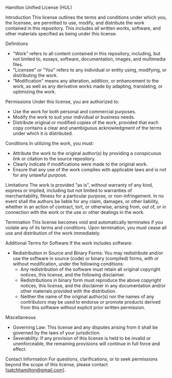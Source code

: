 Hamilton Unified License (HUL)

Introduction
This license outlines the terms and conditions under which you, the licensee, are permitted to use, modify, and distribute the work contained in this repository. This includes all written works, software, and other materials specified as being under this license.

Definitions
- "Work" refers to all content contained in this repository, including, but not limited to, essays, software, documentation, images, and multimedia files.
- "Licensee" or "You" refers to any individual or entity using, modifying, or distributing the work.
- "Modification" means any alteration, addition, or enhancement to the work, as well as any derivative works made by adapting, translating, or optimizing the work.

Permissions
Under this license, you are authorized to:
- Use the work for both personal and commercial purposes.
- Modify the work to suit your individual or business needs.
- Distribute original or modified copies of the work, provided that each copy contains a clear and unambiguous acknowledgment of the terms under which it is distributed.

Conditions
In utilizing the work, you must:
- Attribute the work to the original author(s) by providing a conspicuous link or citation to the source repository.
- Clearly indicate if modifications were made to the original work.
- Ensure that any use of the work complies with applicable laws and is not for any unlawful purpose.

Limitations
The work is provided "as is", without warranty of any kind, express or implied, including but not limited to warranties of merchantability, fitness for a particular purpose, or non-infringement. In no event shall the authors be liable for any claim, damages, or other liability, whether in an action of contract, tort, or otherwise, arising from, out of, or in connection with the work or the use or other dealings in the work.

Termination
This license becomes void and automatically terminates if you violate any of its terms and conditions. Upon termination, you must cease all use and distribution of the work immediately.

Additional Terms for Software
If the work includes software:
- Redistribution in Source and Binary Forms: You may redistribute and/or use the software in source (code) or binary (compiled) forms, with or without modification, under the following conditions:
  - Any redistribution of the software must retain all original copyright notices, this license, and the following disclaimer.
  - Redistributions in binary form must reproduce the above copyright notices, this license, and the disclaimer in any documentation and/or other materials provided with the distribution.
  - Neither the name of the original author(s) nor the names of any contributors may be used to endorse or promote products derived from this software without explicit prior written permission.

Miscellaneous
- Governing Law: This license and any disputes arising from it shall be governed by the laws of your jurisdiction.
- Severability: If any provision of this license is held to be invalid or unenforceable, the remaining provisions will continue in full force and effect.

Contact Information
For questions, clarifications, or to seek permissions beyond the scope of this license, please contact [satchhamilton@gmail.com].

